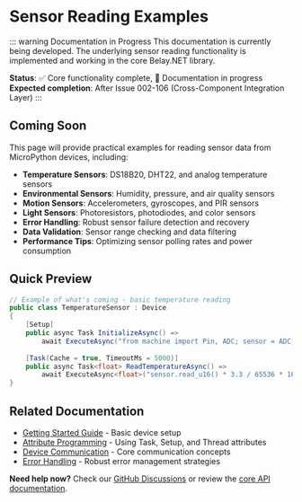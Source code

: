# Sensor Reading Examples

::: warning Documentation in Progress
This documentation is currently being developed. The underlying sensor reading functionality is implemented and working in the core Belay.NET library.

**Status**: ✅ Core functionality complete, 📝 Documentation in progress  
**Expected completion**: After Issue 002-106 (Cross-Component Integration Layer)
:::

## Coming Soon

This page will provide practical examples for reading sensor data from MicroPython devices, including:

- **Temperature Sensors**: DS18B20, DHT22, and analog temperature sensors
- **Environmental Sensors**: Humidity, pressure, and air quality sensors  
- **Motion Sensors**: Accelerometers, gyroscopes, and PIR sensors
- **Light Sensors**: Photoresistors, photodiodes, and color sensors
- **Error Handling**: Robust sensor failure detection and recovery
- **Data Validation**: Sensor range checking and data filtering
- **Performance Tips**: Optimizing sensor polling rates and power consumption

## Quick Preview

```csharp
// Example of what's coming - basic temperature reading
public class TemperatureSensor : Device
{
    [Setup]
    public async Task InitializeAsync() =>
        await ExecuteAsync("from machine import Pin, ADC; sensor = ADC(Pin(26))");
        
    [Task(Cache = true, TimeoutMs = 5000)]
    public async Task<float> ReadTemperatureAsync() =>
        await ExecuteAsync<float>("sensor.read_u16() * 3.3 / 65536 * 100");
}
```

## Related Documentation

- [Getting Started Guide](/guide/getting-started) - Basic device setup
- [Attribute Programming](/guide/attributes) - Using Task, Setup, and Thread attributes  
- [Device Communication](/guide/device-communication) - Core communication concepts
- [Error Handling](/guide/error-handling) - Robust error management strategies

**Need help now?** Check our [GitHub Discussions](https://github.com/belay-dotnet/Belay.NET/discussions) or review the [core API documentation](/api/).